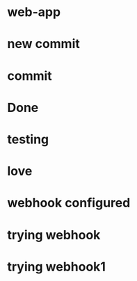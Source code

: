 # web-app
# new commit
# commit
# Done
# testing
# love
# webhook configured
# trying webhook
# trying webhook1
